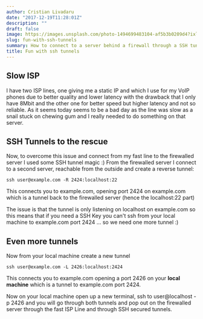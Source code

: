 ```yaml
---
author: Cristian Livadaru
date: "2017-12-19T11:28:01Z"
description: ""
draft: false
image: https://images.unsplash.com/photo-1494699483104-af5b3b0209d4?ixlib=rb-0.3.5&q=80&fm=jpg&crop=entropy&cs=tinysrgb&w=1080&fit=max&s=da0a26c60be0be2bf57f78f935afcd49
slug: fun-with-ssh-tunnels
summary: How to connect to a server behind a firewall through a SSH tunnel
title: Fun with ssh tunnels
---
```



## Slow ISP

I have two ISP lines, one giving me a static IP and which I use for my VoIP phones due to better quality and lower latency with the drawback that I only have 8Mbit and the other one for better speed but higher latency and not so reliable. 
As it seems today seems to be a bad day as the line was slow as a snail stuck on chewing gum and I really needed to do something on that server. 

## SSH Tunnels to the rescue

Now, to overcome this issue and connect from my fast line to the firewalled server I used some SSH tunnel magic :) 
From the firewalled server I connect to a second server, reachable from the outside and create a reverse tunnel: 

`ssh user@example.com -R 2424:localhost:22`

This connects you to example.com, opening port 2424 on example.com which is a tunnel back to the firewalled server (hence the localhost:22 part)

The issue is that the tunnel is only listening on localhost on example.com so this means that if you need a SSH Key you can't ssh from your local machine to example.com port 2424 ... so we need one more tunnel :) 

## Even more tunnels 

Now from your local machine create a new tunnel 

`ssh user@example.com -L 2426:localhost:2424`

This connects you to example.com opening a port 2426 on your **local machine** which is a tunnel to example.com port 2424.

Now on your local machine open up a new terminal, ssh to user@localhost -p 2426 and you will go through both tunnels and pop out on the firewalled server through the fast ISP Line and through SSH secured tunnels.

